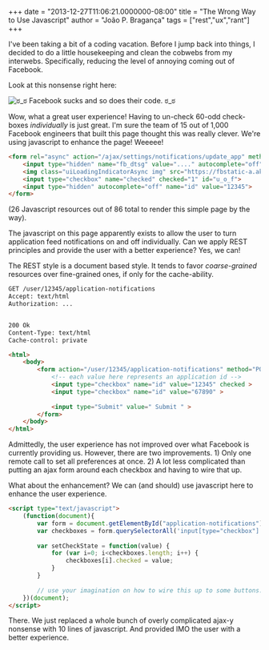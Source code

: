 +++
date = "2013-12-27T11:06:21.0000000-08:00"
title = "The Wrong Way to Use Javascript"
author = "João P. Bragança"
tags = ["rest","ux","rant"]
+++

I've been taking a bit of a coding vacation. Before I jump back into things, I decided to do a little housekeeping and clean the cobwebs from my interwebs. Specifically, reducing the level of annoying coming out of Facebook.

Look at this nonsense right here:

![](http://i.imgur.com/GgSSJin.png "ಠ\_ಠ Facebook sucks and so does their code. ಠ\_ಠ")

Wow, what a great user experience! Having to un-check 60-odd check-boxes _individually_ is just great. I'm sure the team of 15 out of 1,000 Facebook engineers that built this page thought this was really clever. We're using javascript to enhance the page! Weeeee!

```html
<form rel="async" action="/ajax/settings/notifications/update_app" method="post" onsubmit="return window.Event &amp;&amp; Event.__inlineSubmit &amp;&amp; Event.__inlineSubmit(this,event)" id="u_o_e">
    <input type="hidden" name="fb_dtsg" value="...." autocomplete="off">
    <img class="uiLoadingIndicatorAsync img" src="https://fbstatic-a.akamaihd.net/rsrc.php/v2/yb/r/GsNJNwuI-UM.gif" alt="" width="16" height="11">
    <input type="checkbox" name="checked" checked="1" id="u_o_f">
    <input type="hidden" autocomplete="off" name="id" value="12345">
</form>
```

(26 Javascript resources out of 86 total to render this simple page by the way).

The javascript on this page apparently exists to allow the user to turn application feed notifications on and off individually. Can we apply REST principles and provide the user with a better experience? Yes, we can!

The REST style is a document based style. It tends to favor _coarse-grained_ resources over fine-grained ones, if only for the cache-ability.

```html
GET /user/12345/application-notifications
Accept: text/html
Authorization: ...


200 Ok
Content-Type: text/html
Cache-control: private

<html>
    <body>
        <form action="/user/12345/application-notifications" method="POST" id="application-notifications">
            <!-- each value here represents an application id -->
            <input type="checkbox" name="id" value="12345" checked >
            <input type="checkbox" name="id" value="67890" >
            
            <input type="Submit" value=" Submit " >
        </form>
    </body>
</html>
```

Admittedly, the user experience has not improved over what Facebook is currently providing us. However, there are two improvements. 1) Only one remote call to set all preferences at once. 2) A lot less complicated than putting an ajax form around each checkbox and having to wire that up.

What about the enhancement? We can (and should) use javascript here to enhance the user experience.

```html
<script type="text/javascript">
    (function(document){
        var form = document.getElementById("application-notifications");
        var checkboxes = form.querySelectorAll('input[type="checkbox"]');
        
        var setCheckState = function(value) {
            for (var i=0; i<checkboxes.length; i++) {
                checkboxes[i].checked = value;
            }
        }
        
        // use your imagination on how to wire this up to some buttons.
    })(document);
</script>
```
	
There. We just replaced a whole bunch of overly complicated ajax-y nonsense with 10 lines of javascript. And provided IMO the user with a better experience.
